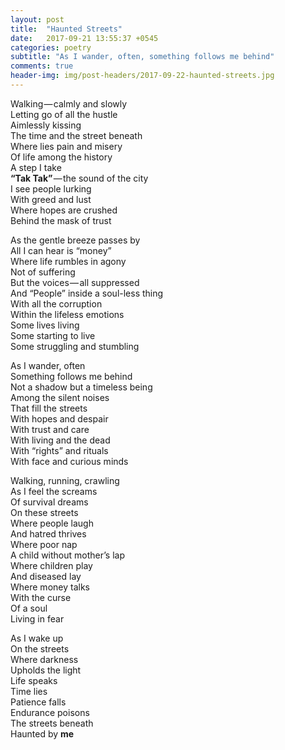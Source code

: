 ```yaml
---
layout: post
title:  "Haunted Streets"
date:   2017-09-21 13:55:37 +0545
categories: poetry
subtitle: "As I wander, often, something follows me behind"
comments: true
header-img: img/post-headers/2017-09-22-haunted-streets.jpg
---
```


Walking — calmly and slowly  
Letting go of all the hustle  
Aimlessly kissing  
The time and the street beneath  
Where lies pain and misery  
Of life among the history  
A step I take  
**“Tak Tak”** — the sound of the city  
I see people lurking  
With greed and lust  
Where hopes are crushed  
Behind the mask of trust  


As the gentle breeze passes by  
All I can hear is “money”  
Where life rumbles in agony  
Not of suffering  
But the voices — all suppressed  
And “People” inside a soul-less thing  
With all the corruption  
Within the lifeless emotions  
Some lives living  
Some starting to live  
Some struggling and stumbling  


As I wander, often  
Something follows me behind  
Not a shadow but a timeless being  
Among the silent noises  
That fill the streets  
With hopes and despair  
With trust and care  
With living and the dead  
With “rights” and rituals  
With face and curious minds  


Walking, running, crawling  
As I feel the screams  
Of survival dreams  
On these streets  
Where people laugh  
And hatred thrives  
Where poor nap  
A child without mother’s lap  
Where children play  
And diseased lay  
Where money talks  
With the curse  
Of a soul  
Living in fear  


As I wake up   
On the streets  
Where darkness  
Upholds the light  
Life speaks  
Time lies  
Patience falls  
Endurance poisons  
The streets beneath  
Haunted by **me**
